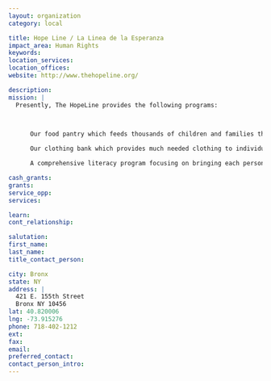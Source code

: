 ```yaml
---
layout: organization
category: local

title: Hope Line / La Linea de la Esperanza
impact_area: Human Rights
keywords: 
location_services: 
location_offices: 
website: http://www.thehopeline.org/

description: 
mission: |
  Presently, The HopeLine provides the following programs:

  

      Our food pantry which feeds thousands of children and families through each month;

      Our clothing bank which provides much needed clothing to individuals and families;

      A comprehensive literacy program focusing on bringing each person's reading and writing skills up to standard in their native language and learning English as a Second Language.

cash_grants: 
grants: 
service_opp: 
services: 

learn: 
cont_relationship: 

salutation: 
first_name: 
last_name: 
title_contact_person: 

city: Bronx
state: NY
address: |
  421 E. 155th Street  
  Bronx NY 10456
lat: 40.820006
lng: -73.915276
phone: 718-402-1212
ext: 
fax: 
email: 
preferred_contact: 
contact_person_intro: 
---
```

